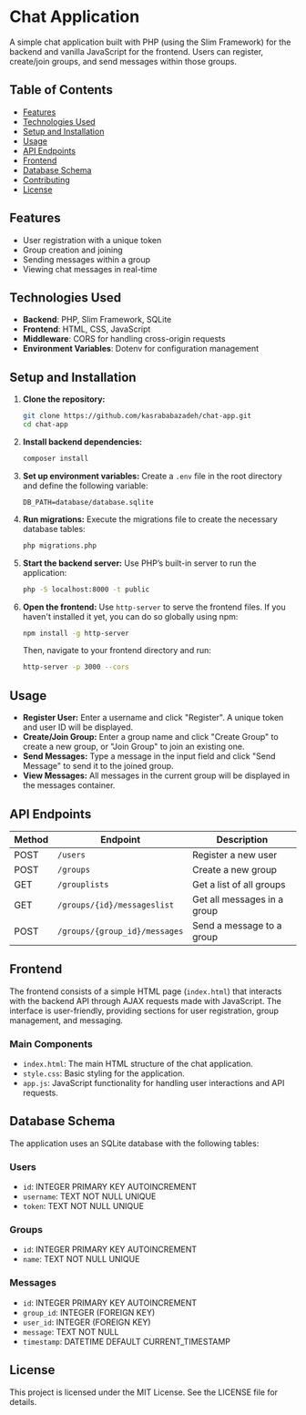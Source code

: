 # Chat Application

A simple chat application built with PHP (using the Slim Framework) for the backend and vanilla JavaScript for the frontend. Users can register, create/join groups, and send messages within those groups.

## Table of Contents
- [Features](#features)
- [Technologies Used](#technologies-used)
- [Setup and Installation](#setup-and-installation)
- [Usage](#usage)
- [API Endpoints](#api-endpoints)
- [Frontend](#frontend)
- [Database Schema](#database-schema)
- [Contributing](#contributing)
- [License](#license)

## Features
- User registration with a unique token
- Group creation and joining
- Sending messages within a group
- Viewing chat messages in real-time

## Technologies Used
- **Backend**: PHP, Slim Framework, SQLite
- **Frontend**: HTML, CSS, JavaScript
- **Middleware**: CORS for handling cross-origin requests
- **Environment Variables**: Dotenv for configuration management

## Setup and Installation

1. **Clone the repository:**

    ```bash
    git clone https://github.com/kasrababazadeh/chat-app.git
    cd chat-app
    ```

2. **Install backend dependencies:**

    ```bash
    composer install
    ```

3. **Set up environment variables:** Create a `.env` file in the root directory and define the following variable:

    ```plaintext
    DB_PATH=database/database.sqlite
    ```

4. **Run migrations:** Execute the migrations file to create the necessary database tables:

    ```bash
    php migrations.php
    ```

5. **Start the backend server:** Use PHP’s built-in server to run the application:

    ```bash
    php -S localhost:8000 -t public
    ```

6. **Open the frontend:** Use `http-server` to serve the frontend files. If you haven't installed it yet, you can do so globally using npm:

    ```bash
    npm install -g http-server
    ```

    Then, navigate to your frontend directory and run:

    ```bash
    http-server -p 3000 --cors
    ```

## Usage
- **Register User:** Enter a username and click "Register". A unique token and user ID will be displayed.
- **Create/Join Group:** Enter a group name and click "Create Group" to create a new group, or "Join Group" to join an existing one.
- **Send Messages:** Type a message in the input field and click "Send Message" to send it to the joined group.
- **View Messages:** All messages in the current group will be displayed in the messages container.

## API Endpoints

| Method | Endpoint                          | Description                     |
|--------|-----------------------------------|---------------------------------|
| POST   | `/users`                          | Register a new user            |
| POST   | `/groups`                         | Create a new group             |
| GET    | `/grouplists`                    | Get a list of all groups       |
| GET    | `/groups/{id}/messageslist`      | Get all messages in a group    |
| POST   | `/groups/{group_id}/messages`    | Send a message to a group      |

## Frontend
The frontend consists of a simple HTML page (`index.html`) that interacts with the backend API through AJAX requests made with JavaScript. The interface is user-friendly, providing sections for user registration, group management, and messaging.

### Main Components
- `index.html`: The main HTML structure of the chat application.
- `style.css`: Basic styling for the application.
- `app.js`: JavaScript functionality for handling user interactions and API requests.

## Database Schema
The application uses an SQLite database with the following tables:

### Users
- `id`: INTEGER PRIMARY KEY AUTOINCREMENT
- `username`: TEXT NOT NULL UNIQUE
- `token`: TEXT NOT NULL UNIQUE

### Groups
- `id`: INTEGER PRIMARY KEY AUTOINCREMENT
- `name`: TEXT NOT NULL UNIQUE

### Messages
- `id`: INTEGER PRIMARY KEY AUTOINCREMENT
- `group_id`: INTEGER (FOREIGN KEY)
- `user_id`: INTEGER (FOREIGN KEY)
- `message`: TEXT NOT NULL
- `timestamp`: DATETIME DEFAULT CURRENT_TIMESTAMP

## License
This project is licensed under the MIT License. See the LICENSE file for details.
